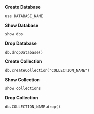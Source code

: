 **Create Database**

    use DATABASE_NAME

**Show Database**

    show dbs

**Drop Database**

    db.dropDatabase()

**Create Collection** 

    db.createCollection("COLLECTION_NAME")

**Show Collection** 

    show collections

**Drop Collection** 

    db.COLLECTION_NAME.drop() 